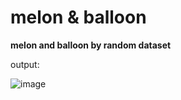 # melon & balloon
**melon and balloon by random dataset**

output:

![image](https://user-images.githubusercontent.com/83751182/128341040-7a892dd4-3d39-49fc-8a9e-37f13e21f61b.png)
